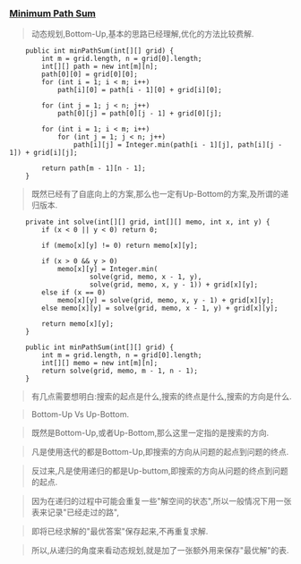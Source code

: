 ### [Minimum Path Sum](https://leetcode.com/problems/minimum-path-sum/description/)
> 动态规划,Bottom-Up,基本的思路已经理解,优化的方法比较费解.
```
    public int minPathSum(int[][] grid) {
        int m = grid.length, n = grid[0].length;
        int[][] path = new int[m][n];
        path[0][0] = grid[0][0];
        for (int i = 1; i < m; i++)
            path[i][0] = path[i - 1][0] + grid[i][0];

        for (int j = 1; j < n; j++)
            path[0][j] = path[0][j - 1] + grid[0][j];

        for (int i = 1; i < m; i++)
            for (int j = 1; j < n; j++)
                path[i][j] = Integer.min(path[i - 1][j], path[i][j - 1]) + grid[i][j];

        return path[m - 1][n - 1];
    }
```

> 既然已经有了自底向上的方案,那么也一定有Up-Bottom的方案,及所谓的递归版本.
```
    private int solve(int[][] grid, int[][] memo, int x, int y) {
        if (x < 0 || y < 0) return 0;

        if (memo[x][y] != 0) return memo[x][y];

        if (x > 0 && y > 0)
            memo[x][y] = Integer.min(
                    solve(grid, memo, x - 1, y),
                    solve(grid, memo, x, y - 1)) + grid[x][y];
        else if (x == 0)
            memo[x][y] = solve(grid, memo, x, y - 1) + grid[x][y];
        else memo[x][y] = solve(grid, memo, x - 1, y) + grid[x][y];

        return memo[x][y];
    }

    public int minPathSum(int[][] grid) {
        int m = grid.length, n = grid[0].length;
        int[][] memo = new int[m][n];
        return solve(grid, memo, m - 1, n - 1);
    }
```
> 有几点需要想明白:搜索的起点是什么,搜索的终点是什么,搜索的方向是什么.

> Bottom-Up Vs Up-Bottom.

> 既然是Bottom-Up,或者Up-Bottom,那么这里一定指的是搜索的方向.

> 凡是使用迭代的都是Bottom-Up,即搜索的方向从问题的起点到问题的终点.

> 反过来,凡是使用递归的都是Up-buttom,即搜索的方向从问题的终点到问题的起点.

> 因为在递归的过程中可能会重复一些"解空间的状态",所以一般情况下用一张表来记录"已经走过的路",

> 即将已经求解的"最优答案"保存起来,不再重复求解.

> 所以,从递归的角度来看动态规划,就是加了一张额外用来保存"最优解"的表.